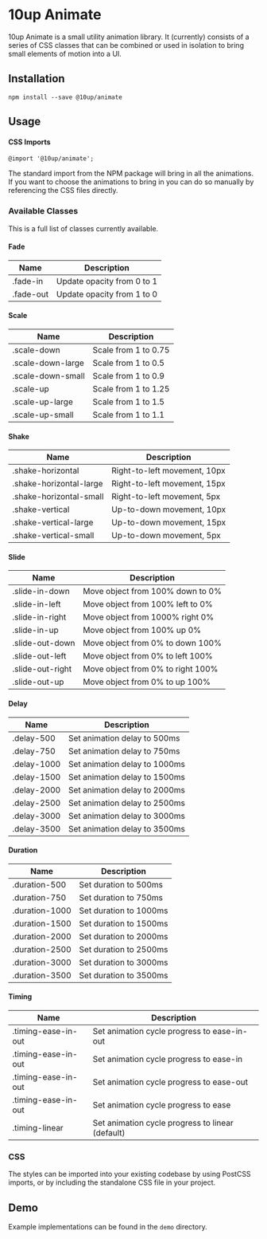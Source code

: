 # 10up Animate

10up Animate is a small utility animation library. It (currently) consists of a
series of CSS classes that can be combined or used in isolation to bring small
elements of motion into a UI.

## Installation

`npm install --save @10up/animate`

## Usage

#### CSS Imports

`@import '@10up/animate';`

The standard import from the NPM package will bring in all the animations. If
you want to choose the animations to bring in you can do so manually by
referencing the CSS files directly.

### Available Classes

This is a full list of classes currently available.

#### Fade

| Name |  Description |
|--|--|
| .fade-in | Update opacity from 0 to 1 |
| .fade-out | Update opacity from 1 to 0 |

#### Scale
| Name |  Description |
|--|--|
| .scale-down | Scale from 1 to 0.75 |
| .scale-down-large | Scale from 1 to 0.5 |
| .scale-down-small | Scale from 1 to 0.9 |
| .scale-up | Scale from 1 to 1.25 |
| .scale-up-large | Scale from 1 to 1.5 |
| .scale-up-small | Scale from 1 to 1.1 |

#### Shake
| Name |  Description |
|--|--|
| .shake-horizontal | Right-to-left movement, 10px |
| .shake-horizontal-large | Right-to-left movement, 15px |
| .shake-horizontal-small | Right-to-left movement, 5px |
| .shake-vertical | Up-to-down movement, 10px |
| .shake-vertical-large | Up-to-down movement, 15px |
| .shake-vertical-small | Up-to-down movement, 5px |

#### Slide
| Name |  Description |
|--|--|
| .slide-in-down | Move object from 100% down to 0% |
| .slide-in-left | Move object from 100% left to 0%  |
| .slide-in-right | Move object from 1000% right 0%  |
| .slide-in-up | Move object from 100% up 0% |
| .slide-out-down | Move object from 0% to down 100% |
| .slide-out-left | Move object from 0% to left 100% |
| .slide-out-right | Move object from 0% to right 100% |
| .slide-out-up | Move object from 0% to up 100% |

#### Delay
| Name |  Description |
|--|--|
| .delay-500 | Set animation delay to 500ms |
| .delay-750 | Set animation delay to 750ms |
| .delay-1000 | Set animation delay to 1000ms |
| .delay-1500 | Set animation delay to 1500ms |
| .delay-2000 | Set animation delay to 2000ms |
| .delay-2500 | Set animation delay to 2500ms |
| .delay-3000 | Set animation delay to 3000ms |
| .delay-3500 | Set animation delay to 3500ms |

#### Duration
| Name |  Description |
|--|--|
| .duration-500 | Set duration to 500ms |
| .duration-750 | Set duration to 750ms |
| .duration-1000 | Set duration to 1000ms |
| .duration-1500 | Set duration to 1500ms |
| .duration-2000 | Set duration to 2000ms |
| .duration-2500 | Set duration to 2500ms |
| .duration-3000 | Set duration to 3000ms |
| .duration-3500 | Set duration to 3500ms |

#### Timing
| Name |  Description |
|--|--|
| .timing-ease-in-out | Set animation cycle progress to ease-in-out |
| .timing-ease-in-out | Set animation cycle progress to ease-in |
| .timing-ease-in-out | Set animation cycle progress to ease-out |
| .timing-ease-in-out | Set animation cycle progress to ease |
| .timing-linear | Set animation cycle progress to linear (default) |

### CSS

 The styles can be imported into your existing codebase by using PostCSS imports, or by including the standalone CSS file in your project.

## Demo

Example implementations can be found in the `demo` directory.

